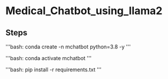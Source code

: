 # Medical_Chatbot_using_llama2


## Steps

'''bash:
conda create -n mchatbot python=3.8 -y
'''

'''bash:
conda activate mchatbot
'''

'''bash:
pip install -r requirements.txt
'''
